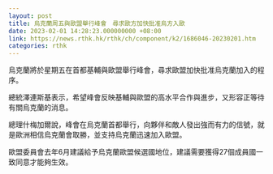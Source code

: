 ```yaml
---
layout: post
title: 烏克蘭周五與歐盟舉行峰會　尋求歐方加快批准烏方入歐
date: 2023-02-01 14:28:23.000000000 +08:00
link: https://news.rthk.hk/rthk/ch/component/k2/1686046-20230201.htm
categories: rthk
---
```


烏克蘭將於星期五在首都基輔與歐盟舉行峰會，尋求歐盟加快批准烏克蘭加入的程序。

總統澤連斯基表示，希望峰會反映基輔與歐盟的高水平合作與進步，又形容正等待有關烏克蘭的消息。

總理什梅加爾說，峰會在烏克蘭首都舉行，向夥伴和敵人發出強而有力的信號，就是歐洲相信烏克蘭會取勝，並支持烏克蘭迅速加入歐盟。

歐盟委員會去年6月建議給予烏克蘭歐盟候選國地位，建議需要獲得27個成員國一致同意才能夠生效。
